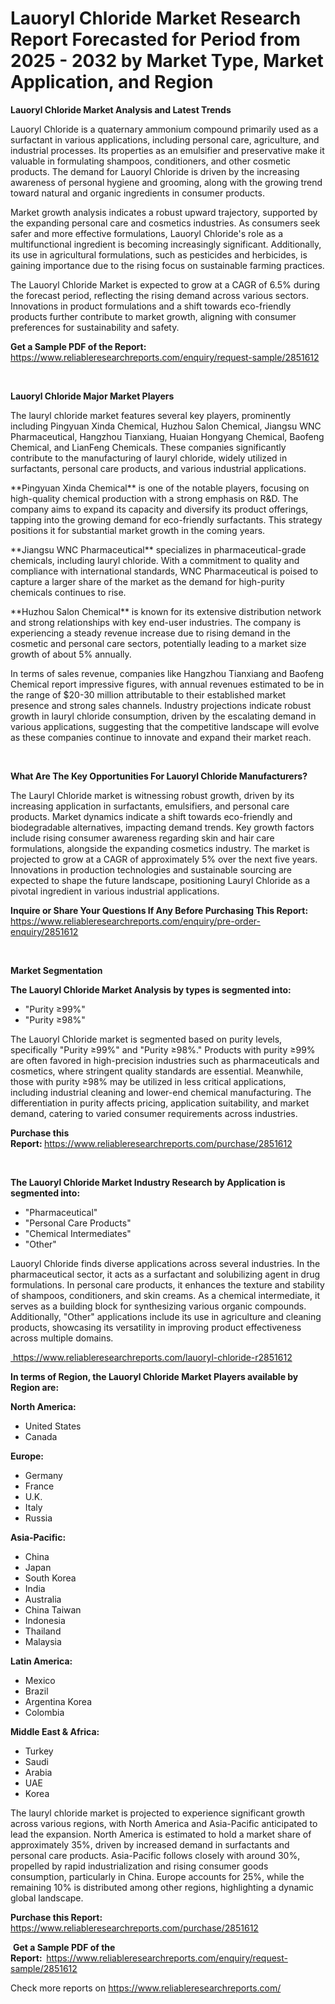 <p><h1>Lauoryl Chloride Market Research Report Forecasted for Period from 2025 -  2032 by Market Type, Market Application, and Region</h1></p><p><strong>Lauoryl Chloride Market Analysis and Latest Trends</strong></p>
<p><p>Lauoryl Chloride is a quaternary ammonium compound primarily used as a surfactant in various applications, including personal care, agriculture, and industrial processes. Its properties as an emulsifier and preservative make it valuable in formulating shampoos, conditioners, and other cosmetic products. The demand for Lauoryl Chloride is driven by the increasing awareness of personal hygiene and grooming, along with the growing trend toward natural and organic ingredients in consumer products.</p><p>Market growth analysis indicates a robust upward trajectory, supported by the expanding personal care and cosmetics industries. As consumers seek safer and more effective formulations, Lauoryl Chloride's role as a multifunctional ingredient is becoming increasingly significant. Additionally, its use in agricultural formulations, such as pesticides and herbicides, is gaining importance due to the rising focus on sustainable farming practices.</p><p>The Lauoryl Chloride Market is expected to grow at a CAGR of 6.5% during the forecast period, reflecting the rising demand across various sectors. Innovations in product formulations and a shift towards eco-friendly products further contribute to market growth, aligning with consumer preferences for sustainability and safety.</p></p>
<p><strong>Get a Sample PDF of the Report:&nbsp;</strong> <a href="https://www.reliableresearchreports.com/enquiry/request-sample/2851612?utm_campaign=3031&utm_medium=2&utm_source=Github&utm_content=ia&utm_term=11032025&utm_id=lauoryl-chloride">https://www.reliableresearchreports.com/enquiry/request-sample/2851612</a></p>
<p>&nbsp;</p>
<p><strong>Lauoryl Chloride Major Market Players</strong></p>
<p><p>The lauryl chloride market features several key players, prominently including Pingyuan Xinda Chemical, Huzhou Salon Chemical, Jiangsu WNC Pharmaceutical, Hangzhou Tianxiang, Huaian Hongyang Chemical, Baofeng Chemical, and LianFeng Chemicals. These companies significantly contribute to the manufacturing of lauryl chloride, widely utilized in surfactants, personal care products, and various industrial applications.</p><p>**Pingyuan Xinda Chemical** is one of the notable players, focusing on high-quality chemical production with a strong emphasis on R&D. The company aims to expand its capacity and diversify its product offerings, tapping into the growing demand for eco-friendly surfactants. This strategy positions it for substantial market growth in the coming years.</p><p>**Jiangsu WNC Pharmaceutical** specializes in pharmaceutical-grade chemicals, including lauryl chloride. With a commitment to quality and compliance with international standards, WNC Pharmaceutical is poised to capture a larger share of the market as the demand for high-purity chemicals continues to rise.</p><p>**Huzhou Salon Chemical** is known for its extensive distribution network and strong relationships with key end-user industries. The company is experiencing a steady revenue increase due to rising demand in the cosmetic and personal care sectors, potentially leading to a market size growth of about 5% annually.</p><p>In terms of sales revenue, companies like Hangzhou Tianxiang and Baofeng Chemical report impressive figures, with annual revenues estimated to be in the range of $20-30 million attributable to their established market presence and strong sales channels. Industry projections indicate robust growth in lauryl chloride consumption, driven by the escalating demand in various applications, suggesting that the competitive landscape will evolve as these companies continue to innovate and expand their market reach.</p></p>
<p>&nbsp;</p>
<p><strong>What Are The Key Opportunities For Lauoryl Chloride Manufacturers?</strong></p>
<p><p>The Lauryl Chloride market is witnessing robust growth, driven by its increasing application in surfactants, emulsifiers, and personal care products. Market dynamics indicate a shift towards eco-friendly and biodegradable alternatives, impacting demand trends. Key growth factors include rising consumer awareness regarding skin and hair care formulations, alongside the expanding cosmetics industry. The market is projected to grow at a CAGR of approximately 5% over the next five years. Innovations in production technologies and sustainable sourcing are expected to shape the future landscape, positioning Lauryl Chloride as a pivotal ingredient in various industrial applications.</p></p>
<p><strong>Inquire or Share Your Questions If Any Before Purchasing This Report:</strong> <a href="https://www.reliableresearchreports.com/enquiry/pre-order-enquiry/2851612?utm_campaign=3031&utm_medium=2&utm_source=Github&utm_content=ia&utm_term=11032025&utm_id=lauoryl-chloride">https://www.reliableresearchreports.com/enquiry/pre-order-enquiry/2851612</a></p>
<p>&nbsp;</p>
<p><strong>Market Segmentation</strong></p>
<p><strong>The Lauoryl Chloride Market Analysis by types is segmented into:</strong></p>
<p><ul><li>"Purity ≥99%"</li><li>"Purity ≥98%"</li></ul></p>
<p><p>The Lauoryl Chloride market is segmented based on purity levels, specifically "Purity ≥99%" and "Purity ≥98%." Products with purity ≥99% are often favored in high-precision industries such as pharmaceuticals and cosmetics, where stringent quality standards are essential. Meanwhile, those with purity ≥98% may be utilized in less critical applications, including industrial cleaning and lower-end chemical manufacturing. The differentiation in purity affects pricing, application suitability, and market demand, catering to varied consumer requirements across industries.</p></p>
<p><strong>Purchase this Report:&nbsp;</strong><a href="https://www.reliableresearchreports.com/purchase/2851612?utm_campaign=3031&utm_medium=2&utm_source=Github&utm_content=ia&utm_term=11032025&utm_id=lauoryl-chloride">https://www.reliableresearchreports.com/purchase/2851612</a></p>
<p>&nbsp;</p>
<p><strong>The Lauoryl Chloride Market Industry Research by Application is segmented into:</strong></p>
<p><ul><li>"Pharmaceutical"</li><li>"Personal Care Products"</li><li>"Chemical Intermediates"</li><li>"Other"</li></ul></p>
<p><p>Lauoryl Chloride finds diverse applications across several industries. In the pharmaceutical sector, it acts as a surfactant and solubilizing agent in drug formulations. In personal care products, it enhances the texture and stability of shampoos, conditioners, and skin creams. As a chemical intermediate, it serves as a building block for synthesizing various organic compounds. Additionally, "Other" applications include its use in agriculture and cleaning products, showcasing its versatility in improving product effectiveness across multiple domains.</p></p>
<p><a href="https://www.reliableresearchreports.com/lauoryl-chloride-r2851612?utm_campaign=3031&utm_medium=2&utm_source=Github&utm_content=ia&utm_term=11032025&utm_id=lauoryl-chloride">&nbsp;https://www.reliableresearchreports.com/lauoryl-chloride-r2851612</a></p>
<p><strong>In terms of Region, the Lauoryl Chloride Market Players available by Region are:</strong></p>
<p>
    <p> <strong> North America: </strong>
        <ul>
            <li>United States</li>
            <li>Canada</li>
        </ul>
        </p> 
    <p> <strong> Europe: </strong>
        <ul>
            <li>Germany</li>
            <li>France</li>
            <li>U.K.</li>
            <li>Italy</li>
            <li>Russia</li>
        </ul>
        </p> 
    <p> <strong> Asia-Pacific: </strong>
        <ul>
            <li>China</li>
            <li>Japan</li>
            <li>South Korea</li>
            <li>India</li>
            <li>Australia</li>
            <li>China Taiwan</li>
            <li>Indonesia</li>
            <li>Thailand</li>
            <li>Malaysia</li>
        </ul>
        </p> 
    <p> <strong> Latin America: </strong>
        <ul>
            <li>Mexico</li>
            <li>Brazil</li>
            <li>Argentina Korea</li>
            <li>Colombia</li>
        </ul>
        </p> 
    <p> <strong> Middle East & Africa: </strong>
        <ul>
            <li>Turkey</li>
            <li>Saudi</li>
            <li>Arabia</li>
            <li>UAE</li>
            <li>Korea</li>
        </ul>
    </p>
    </p>
<p><p>The lauryl chloride market is projected to experience significant growth across various regions, with North America and Asia-Pacific anticipated to lead the expansion. North America is estimated to hold a market share of approximately 35%, driven by increased demand in surfactants and personal care products. Asia-Pacific follows closely with around 30%, propelled by rapid industrialization and rising consumer goods consumption, particularly in China. Europe accounts for 25%, while the remaining 10% is distributed among other regions, highlighting a dynamic global landscape.</p></p>
<p><strong>Purchase this Report: </strong><a href="https://www.reliableresearchreports.com/purchase/2851612?utm_campaign=3031&utm_medium=2&utm_source=Github&utm_content=ia&utm_term=11032025&utm_id=lauoryl-chloride">https://www.reliableresearchreports.com/purchase/2851612</a></p>
<p>&nbsp;<strong>Get a Sample PDF of the Report:&nbsp;&nbsp;</strong><a href="https://www.reliableresearchreports.com/enquiry/request-sample/2851612?utm_campaign=3031&utm_medium=2&utm_source=Github&utm_content=ia&utm_term=11032025&utm_id=lauoryl-chloride">https://www.reliableresearchreports.com/enquiry/request-sample/2851612</a></p>
<p><strong></strong></p>
<p>Check more reports on <a href="https://www.reliableresearchreports.com/?utm_campaign=3031&utm_medium=2&utm_source=Github&utm_content=ia&utm_term=11032025&utm_id=lauoryl-chloride">https://www.reliableresearchreports.com/</a></p>